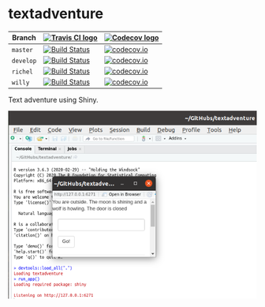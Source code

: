 # textadventure

Branch   |[![Travis CI logo](man/figures/TravisCI.png)](https://travis-ci.org)                                                |[![Codecov logo](man/figures/Codecov.png)](https://www.codecov.io)
---------|--------------------------------------------------------------------------------------------------------------------|--------------------------------------------------------------------------------------------------------------------------------------------------
`master` |[![Build Status](https://travis-ci.org/informalr/textadventure.svg?branch=master)](https://travis-ci.org/informalr/textadventure) |[![codecov.io](https://codecov.io/github/informalr/textadventure/coverage.svg?branch=master)](https://codecov.io/github/informalr/textadventure/branch/master)
`develop`|[![Build Status](https://travis-ci.org/informalr/textadventure.svg?branch=develop)](https://travis-ci.org/informalr/textadventure)|[![codecov.io](https://codecov.io/github/informalr/textadventure/coverage.svg?branch=develop)](https://codecov.io/github/informalr/textadventure/branch/develop)
`richel` |[![Build Status](https://travis-ci.org/informalr/textadventure.svg?branch=richel)](https://travis-ci.org/informalr/textadventure)|[![codecov.io](https://codecov.io/github/informalr/textadventure/coverage.svg?branch=richel)](https://codecov.io/github/informalr/textadventure/branch/richel)
`willy`  |[![Build Status](https://travis-ci.org/informalr/textadventure.svg?branch=willy)](https://travis-ci.org/informalr/textadventure)|[![codecov.io](https://codecov.io/github/informalr/textadventure/coverage.svg?branch=willy)](https://codecov.io/github/informalr/textadventure/branch/willy)

Text adventure using Shiny.

![](20200715.png)
